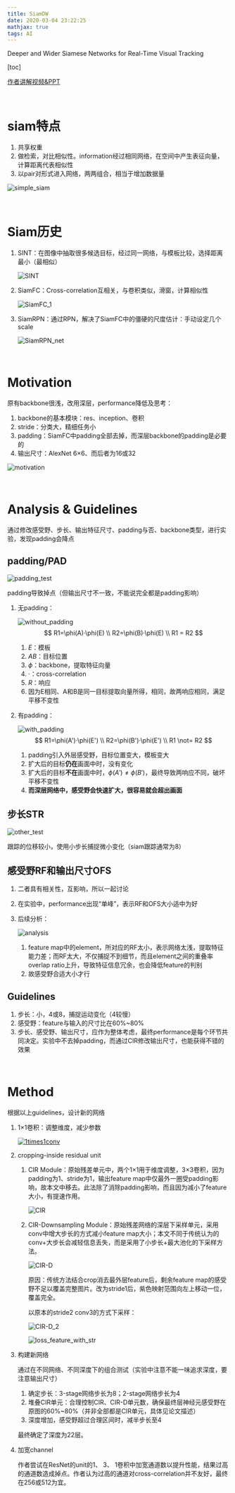 ```yaml
---
title: SiamDW
date: 2020-03-04 23:22:25
mathjax: true
tags: AI
---
```


Deeper and Wider Siamese Networks for Real-Time Visual Tracking

<!--more-->

<!-- toc -->

[toc]

[作者讲解视频&PPT](https://www.bilibili.com/video/av52113951)

<br/>

# siam特点

1. 共享权重
2. 做检索，对比相似性。information经过相同网络，在空间中产生表征向量，计算距离代表相似性
3. 以pair对形式进入网络，两两组合，相当于增加数据量

![simple_siam](SiamDW/simple_siam.png)

<br/>

# Siam历史

1. SINT：在图像中抽取很多候选目标，经过同一网络，与模板比较，选择距离最小（最相似）

	![SINT](SiamDW/SINT.png)

2. SiamFC：Cross-correlation互相关，与卷积类似，滑窗，计算相似性

	![SiamFC_1](SiamDW/SiamFC_1.png)

3. SiamRPN：通过RPN，解决了SiamFC中的僵硬的尺度估计：手动设定几个scale

	![SiamRPN_net](SiamDW/SiamRPN_net.png)



<br/>

# Motivation

原有backbone很浅，改用深层，performance降低及思考：

1. backbone的基本模块：res、inception、卷积
2. stride：分类大，精细任务小
3. padding：SiamFC中padding全部去掉，而深层backbone的padding是必要的
4. 输出尺寸：AlexNet 6×6、而后者为16或32

![motivation](SiamDW/motivation.png)

<br/>

# Analysis & Guidelines

通过修改感受野、步长、输出特征尺寸、padding与否、backbone类型，进行实验，发现padding会降点

## padding/PAD

![padding_test](SiamDW/padding_test.png)

padding导致掉点（但输出尺寸不一致，不能说完全都是padding影响）

1. 无padding：

	![without_padding](SiamDW/without_padding.png)
	$$
	R1=\phi(A)·\phi(E) \\
	R2=\phi(B)·\phi(E) \\
	R1 = R2
	$$

	1. $E$：模板
	  2. $A B$：目标位置
	  3. $\phi$：backbone，提取特征向量
	  4. $·$：cross-correlation
	  5. $R$：响应
	  6. 因为E相同、A和B是同一目标提取向量所得，相同，故两响应相同，满足平移不变性

2. 有padding：

	![with_padding](SiamDW/with_padding.png)
	$$
	R1=\phi(A')·\phi(E') \\
	R2=\phi(B')·\phi(E') \\
	R1 \not= R2
	$$

	1. padding引入外层感受野，目标位置变大，模板变大
	2. 扩大后的目标**仍在**画面中时，没有变化
	3. 扩大后的目标**不在**画面中时，$\phi(A')\not=\phi(B')$，最终导致两响应不同，破坏平移不变性
	4. **而深层网络中，感受野会快速扩大，很容易就会超出画面**

## 步长STR

![other_test](SiamDW/other_test.png)

跟踪的位移较小，使用小步长捕捉微小变化（siam跟踪通常为8）

## 感受野RF和输出尺寸OFS

1. 二者具有相关性，互影响，所以一起讨论

2. 在实验中，performance出现“单峰”，表示RF和OFS大小适中为好

3. 后续分析：

	![analysis](SiamDW/analysis.png)

	1. feature map中的element，所对应的RF太小，表示网络太浅，提取特征能力差；而RF太大，不仅捕捉不到细节，而且element之间的重叠率overlap ratio上升，导致特征信息冗余，也会降低feature的判别
	2. 故感受野合适大小才行

## Guidelines

1. 步长：小，4或8，捕捉运动变化（4较慢）
2. 感受野：feature与输入的尺寸比在60%~80%
3. 步长、感受野、输出尺寸，应作为整体考虑，最终performance是每个环节共同决定。实验中不去掉padding，而通过CIR修改输出尺寸，也能获得不错的效果

<br/>

# Method

根据以上guidelines，设计新的网络

1. 1×1卷积：调整维度，减少参数

	[![1times1conv](SiamDW/1times1conv.png)](https://zhuanlan.zhihu.com/p/27642620 "源网址")

2. cropping-inside residual unit

	1. CIR Module：原始残差单元中，两个1×1用于维度调整，3×3卷积，因为padding为1、stride为1，输出feature map中仅最外一圈受padding影响，故本文中移去。此法除了消除padding影响，而且因为减小了feature大小，有提速作用。

		![CIR](SiamDW/CIR.png)

	2. CIR-Downsampling Module：原始残差网络的深层下采样单元，采用conv中增大步长的方式减小feature map大小；本文不同于传统认为的conv+大步长会减轻信息丢失，而是采用了小步长+最大池化的下采样方法。

		![CIR-D](SiamDW/CIR-D.png)

		原因：传统方法结合crop消去最外层feature后，剩余feature map的感受野不足以覆盖完整图片。改为stride1后，紫色映射范围向左上移动一位，覆盖完全。

		以原本的stride2 conv3的方式下采样：

		![CIR-D_2](SiamDW/CIR-D_2.png)

		![loss_feature_with_str](SiamDW/loss_feature_with_str-1583335627710.png)

3. 构建新网络

	通过在不同网络、不同深度下的组合测试（实验中注意不能一味追求深度，要注意输出尺寸）

	1. 确定步长：3-stage网络步长为8；2-stage网络步长为4
	2. 堆叠CIR单元：合理控制CIR、CIR-D单元数，确保最终层神经元感受野在原图的60%~80%（并非全部都是CIR单元，具体见论文描述）
	3. 深度增加，感受野超过合理区间时，减半步长至4

	最终确定了深度为22层。

4. 加宽channel

	作者尝试在ResNet的unit的1、 3、 1卷积中加宽通道数以提升性能，结果过高的通道数造成掉点。作者认为过高的通道对cross-correlation并不友好，最终在256或512为宜。